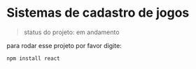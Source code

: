 <h1>Sistemas de cadastro de jogos</h1>

> status do projeto: em andamento

para rodar esse projeto por favor digite:

```
npm install react
```

